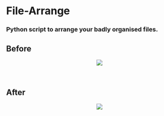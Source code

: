 # File-Arrange
### Python script to arrange your badly organised files.

## Before
<p align="center">
  <img  src="/screenshots/Screenshot (77).png">
</p>
<br>


## After
<p align="center">
  <img  src="/screenshots/Screenshot (77).png">
</p>
<br>

